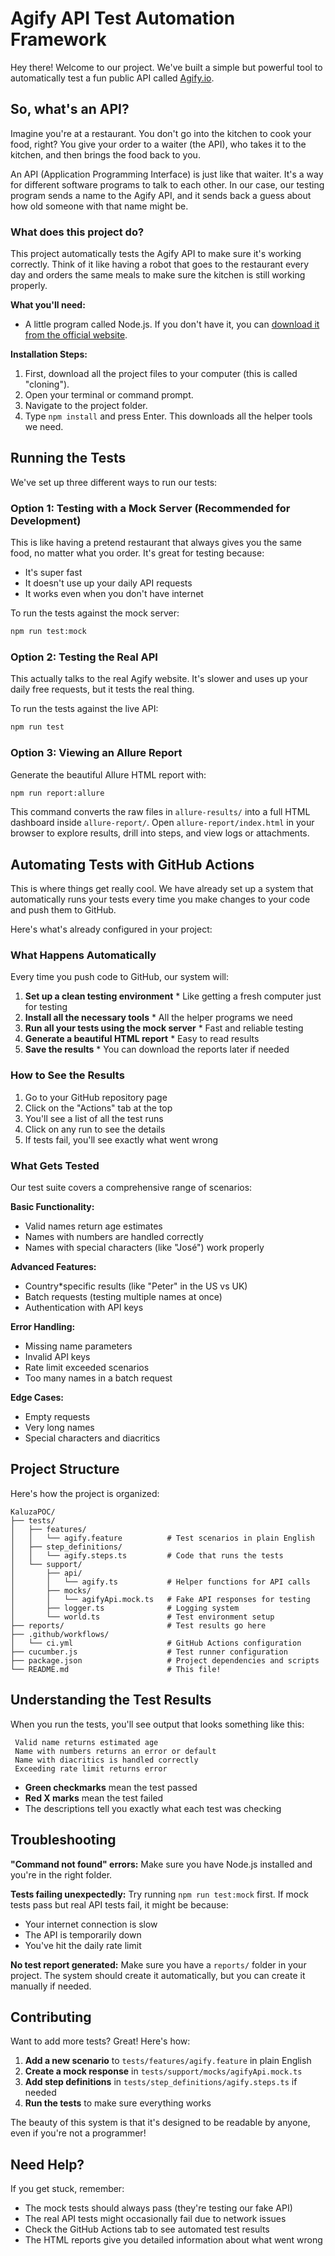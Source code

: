 # Agify API Test Automation Framework

Hey there! Welcome to our project. We've built a simple but powerful tool to automatically test a fun public API called [Agify.io](https://agify.io/documentation).

## So, what's an API?

Imagine you're at a restaurant. You don't go into the kitchen to cook your food, right? You give your order to a waiter (the API), who takes it to the kitchen, and then brings the food back to you.

An API (Application Programming Interface) is just like that waiter. It's a way for different software programs to talk to each other. In our case, our testing program sends a name to the Agify API, and it sends back a guess about how old someone with that name might be.

### What does this project do?

This project automatically tests the Agify API to make sure it's working correctly. Think of it like having a robot that goes to the restaurant every day and orders the same meals to make sure the kitchen is still working properly.

**What you'll need:**

* A little program called Node.js. If you don't have it, you can [download it from the official website](https://nodejs.org/).

**Installation Steps:**

1. First, download all the project files to your computer (this is called "cloning").
2. Open your terminal or command prompt.
3. Navigate to the project folder.
4. Type `npm install` and press Enter. This downloads all the helper tools we need.

## Running the Tests

We've set up three different ways to run our tests:

### Option 1: Testing with a Mock Server (Recommended for Development)

This is like having a pretend restaurant that always gives you the same food, no matter what you order. It's great for testing because:

* It's super fast
* It doesn't use up your daily API requests
* It works even when you don't have internet

To run the tests against the mock server:

```bash
npm run test:mock
```

### Option 2: Testing the Real API

This actually talks to the real Agify website. It's slower and uses up your daily free requests, but it tests the real thing.

To run the tests against the live API:

```bash
npm run test
```

### Option 3: Viewing an Allure Report

Generate the beautiful Allure HTML report with:

```bash
npm run report:allure
```

This command converts the raw files in `allure-results/` into a full HTML dashboard inside `allure-report/`.  Open `allure-report/index.html` in your browser to explore results, drill into steps, and view logs or attachments.

## Automating Tests with GitHub Actions

This is where things get really cool. We have already set up a system that automatically runs your tests every time you make changes to your code and push them to GitHub.

Here's what's already configured in your project:

### What Happens Automatically

Every time you push code to GitHub, our system will:

1. **Set up a clean testing environment** * Like getting a fresh computer just for testing
2. **Install all the necessary tools** * All the helper programs we need
3. **Run all your tests using the mock server** * Fast and reliable testing
4. **Generate a beautiful HTML report** * Easy to read results
5. **Save the results** * You can download the reports later if needed

### How to See the Results

1. Go to your GitHub repository page
2. Click on the "Actions" tab at the top
3. You'll see a list of all the test runs
4. Click on any run to see the details
5. If tests fail, you'll see exactly what went wrong

### What Gets Tested

Our test suite covers a comprehensive range of scenarios:

**Basic Functionality:**

* Valid names return age estimates
* Names with numbers are handled correctly
* Names with special characters (like "José") work properly

**Advanced Features:**

* Country*specific results (like "Peter" in the US vs UK)
* Batch requests (testing multiple names at once)
* Authentication with API keys

**Error Handling:**

* Missing name parameters
* Invalid API keys
* Rate limit exceeded scenarios
* Too many names in a batch request

**Edge Cases:**

* Empty requests
* Very long names
* Special characters and diacritics

## Project Structure

Here's how the project is organized:

```text
KaluzaPOC/
├── tests/
│   ├── features/
│   │   └── agify.feature          # Test scenarios in plain English
│   ├── step_definitions/
│   │   └── agify.steps.ts         # Code that runs the tests
│   └── support/
│       ├── api/
│       │   └── agify.ts           # Helper functions for API calls
│       ├── mocks/
│       │   └── agifyApi.mock.ts   # Fake API responses for testing
│       ├── logger.ts              # Logging system
│       └── world.ts               # Test environment setup
├── reports/                       # Test results go here
├── .github/workflows/
│   └── ci.yml                     # GitHub Actions configuration
├── cucumber.js                    # Test runner configuration
├── package.json                   # Project dependencies and scripts
└── README.md                      # This file!
```

## Understanding the Test Results

When you run the tests, you'll see output that looks something like this:

```text
 Valid name returns estimated age
 Name with numbers returns an error or default
 Name with diacritics is handled correctly
 Exceeding rate limit returns error
```

* **Green checkmarks** mean the test passed
* **Red X marks** mean the test failed
* The descriptions tell you exactly what each test was checking

## Troubleshooting

**"Command not found" errors:** Make sure you have Node.js installed and you're in the right folder.

**Tests failing unexpectedly:** Try running `npm run test:mock` first. If mock tests pass but real API tests fail, it might be because:

* Your internet connection is slow
* The API is temporarily down
* You've hit the daily rate limit

**No test report generated:** Make sure you have a `reports/` folder in your project. The system should create it automatically, but you can create it manually if needed.

## Contributing

Want to add more tests? Great! Here's how:

1. **Add a new scenario** to `tests/features/agify.feature` in plain English
2. **Create a mock response** in `tests/support/mocks/agifyApi.mock.ts` 
3. **Add step definitions** in `tests/step_definitions/agify.steps.ts` if needed
4. **Run the tests** to make sure everything works

The beauty of this system is that it's designed to be readable by anyone, even if you're not a programmer!

## Need Help?

If you get stuck, remember:

* The mock tests should always pass (they're testing our fake API)
* The real API tests might occasionally fail due to network issues
* Check the GitHub Actions tab to see automated test results
* The HTML reports give you detailed information about what went wrong
